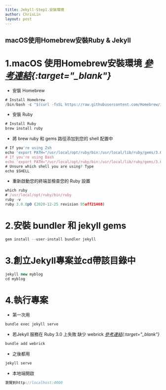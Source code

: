 ```yaml
---
title: Jekyll-Step1.安裝環境
author: ChrisLin
layout: post
---
```

<h2>macOS使用Homebrew安裝Ruby & Jekyll</h2>

# 1.macOS 使用Homebrew安裝環境  *[參考連結](https://jekyllrb.com/docs/installation/macos/){:target="_blank"}* 
* 安裝 Homebrew
```js
# Install Homebrew
/bin/bash -c "$(curl -fsSL https://raw.githubusercontent.com/Homebrew/install/HEAD/install.sh)"
```
* 安裝 Ruby 
```js
# Install Ruby
brew install ruby
```
* 將 brew ruby​​ 和 gems 路徑添加到您的 shell 配置中
```js
# If you're using Zsh
echo 'export PATH="/usr/local/opt/ruby/bin:/usr/local/lib/ruby/gems/3.0.0/bin:$PATH"' >> ~/.zshrc
# If you're using Bash
echo 'export PATH="/usr/local/opt/ruby/bin:/usr/local/lib/ruby/gems/3.0.0/bin:$PATH"' >> ~/.bash_profile
# Unsure which shell you are using? Type
echo $SHELL
``` 
* 重新啟動您的終端並檢查您的 Ruby 設置
```js
which ruby
# /usr/local/opt/ruby/bin/ruby
ruby -v
ruby 3.0.0p0 (2020-12-25 revision 95aff21468)
``` 

# 2.安裝 bundler 和 jekyll gems
```js
gem install --user-install bundler jekyll
```

# 3.創立Jekyll專案並cd帶該目錄中
```js
jekyll new myblog
cd myblog
```

# 4.執行專案
* 第一次用
```js
bundle exec jekyll serve 
```
* 若Jekyll 服務在 Ruby 3.0 上失敗 缺少 webrick *[參考連結](https://github.com/github/pages-gem/issues/752){:target="_blank"}* 
```js
bundle add webrick  
```
* 之後都用
```js
jekyll serve
```
* 本地端開啟
```js
瀏覽到http://localhost:4000
```

